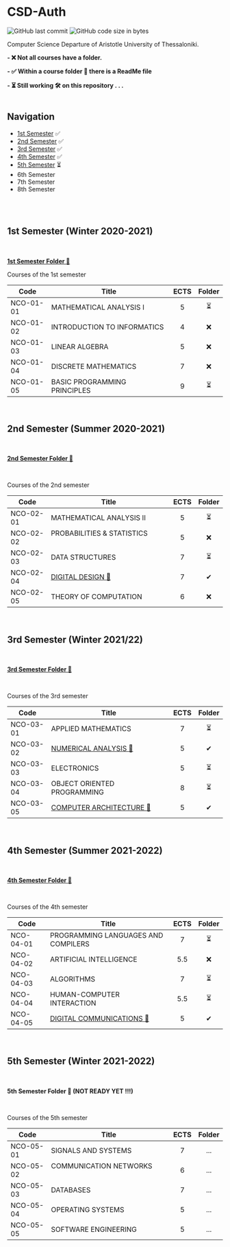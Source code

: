 # CSD-Auth

<img alt="GitHub last commit" src="https://img.shields.io/github/last-commit/tsingi-chris/CSD-Auth"> <img alt="GitHub code size in bytes" src="https://img.shields.io/github/languages/code-size/tsingi-chris/CSD-Auth"> 

Computer Science Departure of Aristotle University of Thessaloniki.

__- ❌ Not all courses have a folder.__

__- ✅ Within a course folder 📁 there is a ReadMe file__

__- ⏳ Still working 🛠️ on this repository . . .__
<br/>
<br/>
## Navigation


- [1st Semester](https://github.com/tsingi-chris/CSD-Auth#1st-semester) ✅      
- [2nd Semester](https://github.com/tsingi-chris/CSD-Auth#2nd-semester) ✅
- [3rd Semester](https://github.com/tsingi-chris/CSD-Auth#3rd-semester) ✅
- [4th Semester](https://github.com/tsingi-chris/CSD-Auth#4th-semester) ✅
- [5th Semester](https://github.com/tsingi-chris/CSD-Auth#5th-semester) ⏳
- 6th Semester
- 7th Semester
- 8th Semester

<br/><br/>



## 1st Semester (Winter 2020-2021)
<br />

__[1st Semester Folder 📂](https://github.com/tsingi-chris/CSD-Auth/tree/main/1st%20Semester)__
<br />
<!-- [Link for this folder]() -->

Courses of the 1st semester

| Code      | Title                                | ECTS | Folder |
| --------- | ------------------------------------ | :--: | :----: |
| NCO-01-01 | MATHEMATICAL ANALYSIS I              | 5    | ⏳    |
| NCO-01-02 | INTRODUCTION TO INFORMATICS          | 4    | ❌    |
| NCO-01-03 | LINEAR ALGEBRA                       | 5    | ❌    |
| NCO-01-04 | DISCRETE MATHEMATICS                 | 7    | ❌    |
| NCO-01-05 | BASIC PROGRAMMING PRINCIPLES &nbsp;&nbsp;&nbsp;&nbsp;&nbsp;&nbsp;&nbsp;&nbsp;&nbsp;&nbsp;&nbsp;&nbsp;&nbsp;&nbsp;&nbsp;&nbsp;&nbsp;&nbsp;         | 9    | ⏳    |
<br/>



## 2nd Semester (Summer 2020-2021)
<br />

__[2nd Semester Folder 📂](https://github.com/tsingi-chris/CSD-Auth/tree/main/2nd%20Semester)__

<br />
<!-- [Link for this folder]() -->

Courses of the 2nd semester

| Code      | Title                                | ECTS | Folder |
| --------- | ------------------------------------ | :--: | :----: |
| NCO-02-01 | MATHEMATICAL ANALYSIS II             | 5    | ⏳    |
| NCO-02-02 | PROBABILITIES & STATISTICS &nbsp;&nbsp;&nbsp;&nbsp;&nbsp;&nbsp;&nbsp;&nbsp;&nbsp;&nbsp;&nbsp;&nbsp;&nbsp;&nbsp;&nbsp;&nbsp;&nbsp;&nbsp;&nbsp;&nbsp;&nbsp;&nbsp;&nbsp;&nbsp;&nbsp;&nbsp;&nbsp;&nbsp;&nbsp;&nbsp;          | 5    | ❌    |
| NCO-02-03 | DATA STRUCTURES                      | 7    | ⏳    |
| NCO-02-04 | [DIGITAL DESIGN 📂](https://github.com/tsingi-chris/CSD-Auth/tree/main/2nd%20Semester/Digital%20Design) | 7    | ✔     |
| NCO-02-05 | THEORY OF COMPUTATION                | 6    | ❌    |
<br/>



## 3rd Semester (Winter 2021/22)
<br />

__[3rd Semester Folder 📂](https://github.com/tsingi-chris/CSD-Auth/tree/main/3rd%20Semester)__

<br />
<!-- [Link for this folder]() -->

Courses of the 3rd semester

| Code      | Title                                | ECTS | Folder |
| --------- | ------------------------------------ | :--: | :----: |
| NCO-03-01 | APPLIED MATHEMATICS                  | 7    | ⏳    |
| NCO-03-02 | [NUMERICAL ANALYSIS 📂](https://github.com/tsingi-chris/CSD-Auth/tree/main/3rd%20Semester/Numerical-Analysis) | 5    | ✔     |
| NCO-03-03 | ELECTRONICS                          | 5    | ⏳    |
| NCO-03-04 | OBJECT ORIENTED PROGRAMMING &nbsp;&nbsp;&nbsp;&nbsp;&nbsp;&nbsp;&nbsp;&nbsp;&nbsp;&nbsp;&nbsp;&nbsp;&nbsp;&nbsp;&nbsp;&nbsp;&nbsp;&nbsp;          | 8    | ⏳    |
| NCO-03-05 | [COMPUTER ARCHITECTURE 📂](https://github.com/tsingi-chris/CSD-Auth/tree/main/3rd%20Semester/Computer%20Architecture)                | 5    | ✔    |
<br/>



## 4th Semester (Summer 2021-2022)
<br />

__[4th Semester Folder 📂](https://github.com/tsingi-chris/CSD-Auth/tree/main/4th%20Semester)__

<br />
<!-- [Link for this folder]() -->

Courses of the 4th semester

| Code      | Title                                | ECTS | Folder |
| --------- | ------------------------------------ | :--: | :----: |
| NCO-04-01 | PROGRAMMING LANGUAGES AND  COMPILERS | 7    | ⏳    |
| NCO-04-02 | ARTIFICIAL INTELLIGENCE              | 5.5  | ❌    |
| NCO-04-03 | ALGORITHMS                           | 7    | ⏳    |
| NCO-04-04 | HUMAN-COMPUTER INTERACTION           | 5.5  | ⏳    |
| NCO-04-05 | [DIGITAL COMMUNICATIONS 📂](https://github.com/tsingi-chris/CSD-Auth/tree/main/4th%20Semester/Digital%20Communications)          | 5    | ✔    |
<br/>



## 5th Semester (Winter 2021-2022)
<br />

__5th Semester Folder 📂 (NOT READY YET !!!)__

<br />
<!-- [Link for this folder]() -->

Courses of the 5th semester

| Code      | Title                                | ECTS | Folder |
| --------- | ------------------------------------ | :--: | :----: |
| NCO-05-01 | SIGNALS AND SYSTEMS                  | 7    | ...    |
| NCO-05-02 | COMMUNICATION NETWORKS &nbsp;&nbsp;&nbsp;&nbsp;&nbsp;&nbsp;&nbsp;&nbsp;&nbsp;&nbsp;&nbsp;&nbsp;&nbsp;&nbsp;&nbsp;&nbsp;&nbsp;&nbsp;&nbsp;&nbsp;&nbsp;&nbsp;&nbsp;&nbsp;&nbsp; | 6    | ...    |
| NCO-05-03 | DATABASES                            | 7    | ...    |
| NCO-05-04 | OPERATING SYSTEMS                    | 5    | ...    |
| NCO-05-05 | SOFTWARE ENGINEERING                 | 5    | ...    |
<br/>


<!-- 
## 6th Semester

[Link for this folder]()

Courses of the 6th semester

| Code      | Title                                       | ECTS | Folder |
| --------- | ------------------------------------------- | :--: | :----: |
| NDM-06-02 | STOCHASTIC SIGNAL PROCESSING                | -    | ❌    |
| NDM-06-04 | PATTERN RECOGNITION-STATISTICAL LEARNING    | -    | ❌    |
| NDM-07-04 | COMPUTER GRAPHICS                           | -    | ❌    |
| NDM-08-04 | BIOINFORMATICS I - COMPUTATIONAL BIOLOGY    | -    | ❌    |
| NET-06-01 | 	MOBILE DEVICE INTERFACES                  | -    | ❌    |
|    ...    |                    ...                      | ...  |  ...  |
<br/>


-->

